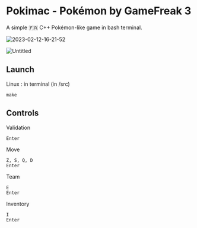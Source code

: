# Pokimac - Pokémon by GameFreak 3
A simple 🇫🇷 C++ Pokémon-like game in bash terminal.

![2023-02-12-16-21-52](https://user-images.githubusercontent.com/103901906/218320042-c89b3d5a-ad0c-4937-b74d-25e8f5f0f428.gif)


![Untitled](https://user-images.githubusercontent.com/103901906/218319820-686ac27f-b868-4ed4-9e32-f2ff8f9711f4.png)


## Launch

Linux : in terminal (in /src)

```
make
```

## Controls

Validation

```
Enter
```


Move

```
Z, S, Q, D
Enter
```

Team

```
E
Enter
```

Inventory

```
I
Enter
```
